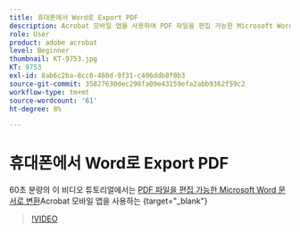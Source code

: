 ```yaml
---
title: 휴대폰에서 Word로 Export PDF
description: Acrobat 모바일 앱을 사용하여 PDF 파일을 편집 가능한 Microsoft Word 문서로 변환
role: User
product: adobe acrobat
level: Beginner
thumbnail: KT-9753.jpg
KT: 9753
exl-id: 8ab6c2ba-8cc0-460d-9f31-c406ddb8f0b3
source-git-commit: 35827630dec298fa09e43159efa2abb9362f59c2
workflow-type: tm+mt
source-wordcount: '61'
ht-degree: 8%

---
```


# 휴대폰에서 Word로 Export PDF

60초 분량의 이 비디오 튜토리얼에서는 [PDF 파일을 편집 가능한 Microsoft Word 문서로 변환](https://www.adobe.com/acrobat/online/pdf-to-word.html)Acrobat 모바일 앱을 사용하는 {target=&quot;_blank&quot;}

>[!VIDEO](https://video.tv.adobe.com/v/340214?hidetitle=true)
